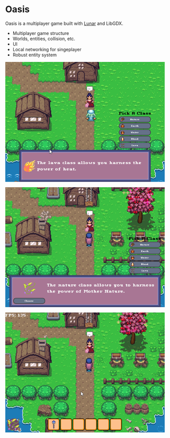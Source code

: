 # Oasis
Oasis is a multiplayer game built with [Lunar](https://github.com/Vrekt/LunarGdx) and LibGDX.
  - Multiplayer game structure
  - Worlds, entities, collision, etc.
  - UI
  - Local networking for singeplayer
  - Robust entity system

<p align="center">
  <img src="showcase.gif" alt="DIALOG UI">
</p>

<p align="center">
  <img src="1TKJbNr.gif" alt="SHOWCASE 2">
</p>

<p align="center">
  <img src="T0m73QE.gif" alt="SHOWCASE 3">
</p>

